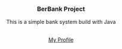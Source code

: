  <h3 align="center">BerBank Project</h3>

  <p align="center">
    This is a simple bank system build with Java
  </p>
  <p align="center"> 
    <br />
    <a href="https://github.com/berrnardes">My Profile</a>
  </p>

